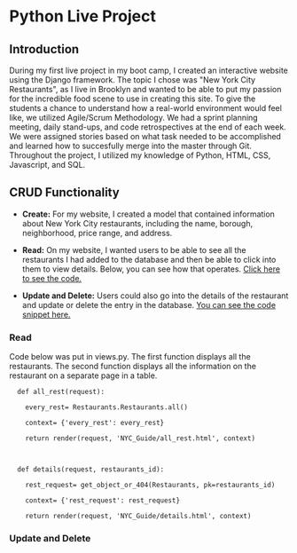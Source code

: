 # Python Live Project
## Introduction
During my first live project in my boot camp, I created an interactive website using the Django framework. The topic I chose was "New York City Restaurants", as I live in Brooklyn and wanted to be able to put my passion for the incredible food scene to use in creating this site. To give the students a chance to understand how a real-world environment would feel like, we utilized Agile/Scrum Methodology. We had a sprint planning meeting, daily stand-ups, and code retrospectives at the end of each week. We were assigned stories  based on what task needed to be accomplished and learned how to succesfully merge into the master through Git. Throughout the project, I utilized my knowledge of Python, HTML, CSS, Javascript, and SQL. 

## CRUD Functionality
* **Create:** For my website, I created a model that contained information about New York City restaurants, including the name, borough, neighborhood, price range, and address. 

* **Read:** On my website, I wanted users to be able to see all the restaurants I had added to the database and then be able to click into them to view details. Below, you can see how that operates. [Click here to see the code.](#read) 

* **Update and Delete:** Users could also go into the details of the restaurant and update or delete the entry in the database. [You can see the code snippet here.](#update-and-delete)


### Read

Code below was put in views.py. The first function displays all the restaurants. The second function displays all the information on the restaurant on a separate page in a table.

      def all_rest(request):
  
        every_rest= Restaurants.Restaurants.all()

        context= {'every_rest': every_rest}

        return render(request, 'NYC_Guide/all_rest.html', context)
      
      

      def details(request, restaurants_id):
  
        rest_request= get_object_or_404(Restaurants, pk=restaurants_id)

        context= {'rest_request': rest_request}

        return render(request, 'NYC_Guide/details.html', context)
      

### Update and Delete
